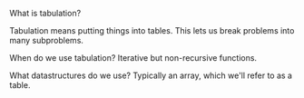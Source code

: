 
What is tabulation?

  Tabulation means putting things into tables. This lets us break problems into many subproblems.

When do we use tabulation?
Iterative but non-recursive functions.

What datastructures do we use? Typically an array, which we'll refer to as a table.

